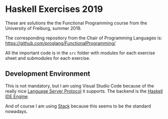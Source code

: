 # Haskell Exercises 2019

These are solutions the the Functional Programming course from the University of Freiburg, summer 2019.

The corresponding repository from the Chair of Programming Languages is: https://github.com/proglang/FunctionalProgramming/

All the important code is in the `src` folder with modules for each exercise sheet and submodules for each exercise.

## Development Environment

This is not mandatory, but I am using Visual Studio Code because of the really nice [Language Server Protocol](https://langserver.org/) it supports. The backend is the [Haskell IDE Engine](https://github.com/haskell/haskell-ide-engine).

And of course I am using [Stack](https://docs.haskellstack.org/) because this seems to be the standard nowadays.